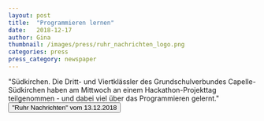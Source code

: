 ```yaml
---
layout: post
title:  "Programmieren lernen"
date:   2018-12-17
author: Gina
thumbnail: /images/press/ruhr_nachrichten_logo.png
categories: press
press_category: newspaper
---
```

"Südkirchen. Die Dritt- und Viertklässler des Grundschulverbundes Capelle-Südkirchen haben am Mittwoch an einem Hackathon-Projekttag teilgenommen - und dabei viel über das Programmieren gelernt." 
<a href='{{ site.baseurl | append: "/docs/VLW-Medienhaus Lensing_E-Paper-Ausgabe_RN Selm_Donnerstag, 13 Dezember 2018.pdf" }}' target="_blank">
    <button class="btn">"Ruhr Nachrichten" vom 13.12.2018</button></a>
